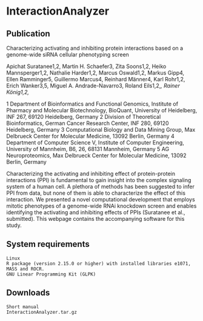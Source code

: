 # InteractionAnalyzer

## Publication

Characterizing activating and inhibiting protein interactions based on a genome-wide siRNA cellular phenotyping screen

Apichat Suratanee1,2, Martin H. Schaefer3, Zita Soons1,2, Heiko Mannsperger1,2, Nathalie Harder1,2, Marcus Oswald1,2, Markus Gipp4, Ellen Ramminger5, Guillermo Marcus4, Reinhard Männer4, Karl Rohr1,2, Erich Wanker3,5, Miguel A. Andrade-Navarro3, Roland Eils1,2,*, Rainer König1,2,*

1 Department of Bioinformatics and Functional Genomics, Institute of Pharmacy and Molecular Biotechnology, BioQuant, University of Heidelberg, INF 267, 69120 Heidelberg, Germany
2 Division of Theoretical Bioinformatics, German Cancer Research Center, INF 280, 69120 Heidelberg, Germany
3 Computational Biology and Data Mining Group, Max Delbrueck Center for Molecular Medicine, 13092 Berlin, Germany
4 Department of Computer Science V, Institute of Computer Engineering, University of Mannheim, B6, 26, 68131 Mannheim, Germany
5 AG Neuroproteomics, Max Delbrueck Center for Molecular Medicine, 13092 Berlin, Germany

Characterizing the activating and inhibiting effect of protein-protein interactions (PPI) is fundamental to gain insight into the complex signaling system of a human cell. A plethora of methods has been suggested to infer PPI from data, but none of them is able to characterize the effect of this interaction. We presented a novel computational development that employs mitotic phenotypes of a genome-wide RNAi knockdown screen and enables identifying the activating and inhibiting effects of PPIs (Suratanee et al., submitted). This webpage contains the accompanying software for this study.

## System requirements

    Linux
    R package (version 2.15.0 or higher) with installed libraries e1071, MASS and ROCR.
    GNU Linear Programming Kit (GLPK)

## Downloads

    Short manual
    InteractionAnalyzer.tar.gz

